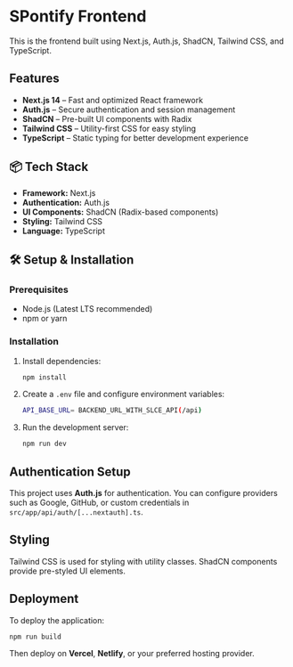 # SPontify Frontend

This is the frontend built using Next.js, Auth.js, ShadCN, Tailwind CSS, and TypeScript.

##  Features
- **Next.js 14** – Fast and optimized React framework
- **Auth.js** – Secure authentication and session management
- **ShadCN** – Pre-built UI components with Radix
- **Tailwind CSS** – Utility-first CSS for easy styling
- **TypeScript** – Static typing for better development experience

## 📦 Tech Stack
- **Framework:** Next.js
- **Authentication:** Auth.js
- **UI Components:** ShadCN (Radix-based components)
- **Styling:** Tailwind CSS
- **Language:** TypeScript

## 🛠️ Setup & Installation
### Prerequisites
- Node.js (Latest LTS recommended)
- npm or yarn

### Installation
1. Install dependencies:
   ```sh
   npm install  
   ```
2. Create a `.env` file and configure environment variables:
   ```sh
   API_BASE_URL= BACKEND_URL_WITH_SLCE_API(/api)
   ```
3. Run the development server:
   ```sh
   npm run dev 
   ```

##  Authentication Setup
This project uses **Auth.js** for authentication. You can configure providers such as Google, GitHub, or custom credentials in `src/app/api/auth/[...nextauth].ts`.

##  Styling
Tailwind CSS is used for styling with utility classes. ShadCN components provide pre-styled UI elements.

##  Deployment
To deploy the application:
```sh
npm run build 
```
Then deploy on **Vercel**, **Netlify**, or your preferred hosting provider.

